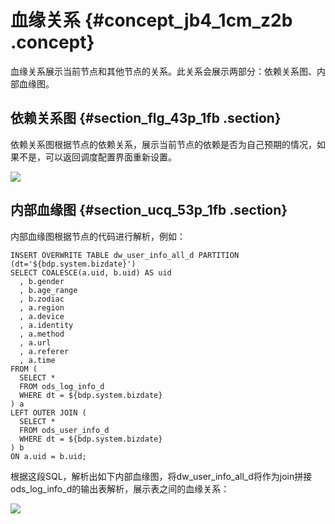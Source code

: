 # 血缘关系 {#concept_jb4_1cm_z2b .concept}

血缘关系展示当前节点和其他节点的关系。此关系会展示两部分：依赖关系图、内部血缘图。

## 依赖关系图 {#section_flg_43p_1fb .section}

依赖关系图根据节点的依赖关系，展示当前节点的依赖是否为自己预期的情况，如果不是，可以返回调度配置界面重新设置。

![](http://static-aliyun-doc.oss-cn-hangzhou.aliyuncs.com/assets/img/19064/153716628911295_zh-CN.png)

## 内部血缘图 {#section_ucq_53p_1fb .section}

内部血缘图根据节点的代码进行解析，例如：

```
INSERT OVERWRITE TABLE dw_user_info_all_d PARTITION (dt='${bdp.system.bizdate}')
SELECT COALESCE(a.uid, b.uid) AS uid
  , b.gender
  , b.age_range
  , b.zodiac
  , a.region
  , a.device
  , a.identity
  , a.method
  , a.url
  , a.referer
  , a.time
FROM (
  SELECT *
  FROM ods_log_info_d
  WHERE dt = ${bdp.system.bizdate}
) a
LEFT OUTER JOIN (
  SELECT *
  FROM ods_user_info_d
  WHERE dt = ${bdp.system.bizdate}
) b
ON a.uid = b.uid;
```

根据这段SQL，解析出如下内部血缘图，将dw\_user\_info\_all\_d将作为join拼接ods\_log\_info\_d的输出表解析，展示表之间的血缘关系：

![](http://static-aliyun-doc.oss-cn-hangzhou.aliyuncs.com/assets/img/19064/153716628911296_zh-CN.png)

